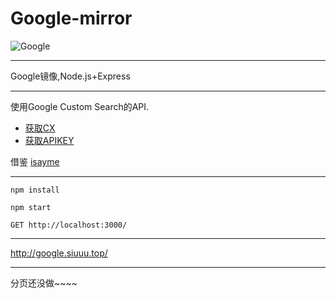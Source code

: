 # Google-mirror

![Google](https://www.google.com.hk/images/branding/googlelogo/2x/googlelogo_color_272x92dp.png)

****

Google镜像,Node.js+Express


****

使用Google Custom Search的API.

* [获取CX](https://cse.google.com/cse)
* [获取APIKEY](https://console.developers.google.com/apis)

借鉴 [isayme](https://github.com/isayme/google)


****

`npm install`

`npm start`

`GET http://localhost:3000/`

****

http://google.siuuu.top/

****

分页还没做~~~~